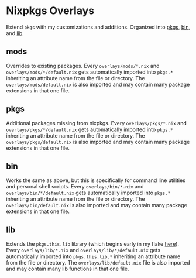 # Nixpkgs Overlays

Extend `pkgs` with my customizations and additions. Organized into
[pkgs](https://github.com/suderman/nixos/tree/main/overlays/pkgs),
[bin](https://github.com/suderman/nixos/tree/main/overlays/bin), and
[lib](https://github.com/suderman/nixos/tree/main/overlays/lib). 

## mods

Overrides to existing packages. Every `overlays/mods/*.nix` and
`overlays/mods/*/default.nix` gets automatically imported into `pkgs.*`
inheriting an attribute name from the file or directory. The
`overlays/mods/default.nix` is also imported and may contain many package
extensions in that one file.

## pkgs

Additional packages missing from nixpkgs. Every `overlays/pkgs/*.nix` and
`overlays/pkgs/*/default.nix` gets automatically imported into `pkgs.*`
inheriting an attribute name from the file or directory. The
`overlays/pkgs/default.nix` is also imported and may contain many package
extensions in that one file.

## bin

Works the same as above, but this is specifically for command line utilities
and personal shell scripts. Every `overlays/bin/*.nix` and
`overlays/bin/*/default.nix` gets automatically imported into `pkgs.*`
inheriting an attribute name from the file or directory. The
`overlays/bin/default.nix` is also imported and may contain many package
extensions in that one file.

## lib

Extends the `pkgs.this.lib` library (which begins early in my flake
[here](https://github.com/suderman/nixos/blob/main/default.nix#L6)). Every
`overlays/lib/*.nix` and `overlays/lib/*/default.nix` gets automatically
imported into `pkgs.this.lib.*` inheriting an attribute name from the file or
directory. The `overlays/lib/default.nix` file is also imported and may contain
many lib functions in that one file.
